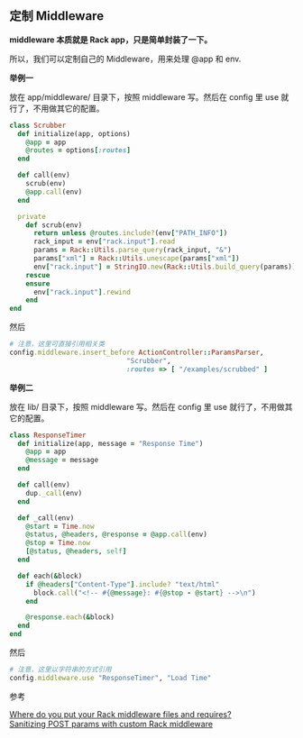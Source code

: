 ## 定制 Middleware

**middleware 本质就是 Rack app，只是简单封装了一下。**

所以，我们可以定制自己的 Middleware，用来处理 @app 和 env.

**举例一**

放在 app/middleware/ 目录下，按照 middleware 写。然后在 config 里 use 就行了，不用做其它的配置。

```ruby
class Scrubber
  def initialize(app, options)
    @app = app
    @routes = options[:routes]
  end

  def call(env)
    scrub(env)
    @app.call(env)
  end

  private
    def scrub(env)
      return unless @routes.include?(env["PATH_INFO"])
      rack_input = env["rack.input"].read
      params = Rack::Utils.parse_query(rack_input, "&")
      params["xml"] = Rack::Utils.unescape(params["xml"])
      env["rack.input"] = StringIO.new(Rack::Utils.build_query(params))
    rescue
    ensure
      env["rack.input"].rewind
    end
end
```

然后

```ruby
# 注意，这里可直接引用相关类
config.middleware.insert_before ActionController::ParamsParser,
                             "Scrubber",
                             :routes => [ "/examples/scrubbed" ]
```

**举例二**

放在 lib/ 目录下，按照 middleware 写。然后在 config 里 use 就行了，不用做其它的配置。

```ruby
class ResponseTimer
  def initialize(app, message = "Response Time")
    @app = app
    @message = message
  end

  def call(env)
    dup._call(env)
  end

  def _call(env)
    @start = Time.now
    @status, @headers, @response = @app.call(env)
    @stop = Time.now
    [@status, @headers, self]
  end

  def each(&block)
    if @headers["Content-Type"].include? "text/html"
      block.call("<!-- #{@message}: #{@stop - @start} -->\n") 
    end

    @response.each(&block)
  end
end
```

然后

```ruby
# 注意，这里以字符串的方式引用
config.middleware.use "ResponseTimer", "Load Time"
```

参考

[Where do you put your Rack middleware files and requires?](http://stackoverflow.com/questions/3428343/where-do-you-put-your-rack-middleware-files-and-requires)<br>
[Sanitizing POST params with custom Rack middleware](http://pivotallabs.com/sanitizing-post-params-with-custom-rack-middleware/)<br>
